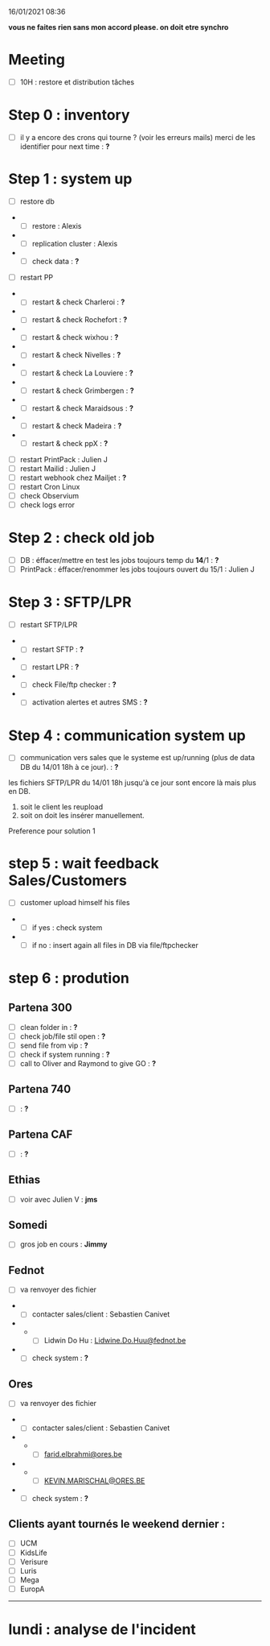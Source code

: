 16/01/2021 08:36

**vous ne faites rien sans mon accord please. on doit etre synchro**

# Meeting
- [ ] 10H : restore et distribution tâches

# Step 0 : inventory
- [ ] il y a encore des crons qui tourne ? (voir les erreurs mails) merci de les identifier pour next time : **?**

# Step 1 : system up
- [ ] restore db
- - [ ] restore : Alexis
- - [ ] replication cluster : Alexis
- - [ ] check data : **?**
- [ ] restart PP
- - [ ] restart & check Charleroi : **?** 
- - [ ] restart & check Rochefort : **?** 
- - [ ] restart & check wixhou : **?**  
- - [ ] restart & check Nivelles : **?** 
- - [ ] restart & check La Louviere : **?** 
- - [ ] restart & check Grimbergen : **?** 
- - [ ] restart & check Maraidsous : **?** 
- - [ ] restart & check Madeira : **?** 
- - [ ] restart & check ppX : **?** 
- [ ] restart PrintPack : Julien J
- [ ] restart Mailid : Julien J
- [ ] restart webhook chez Mailjet : **?**
- [ ] restart Cron Linux
- [ ] check Observium
- [ ] check logs error

# Step 2 : check old job
- [ ] DB : éffacer/mettre en test les jobs toujours temp du **14**/1 : **?**
- [ ] PrintPack : éffacer/renommer les jobs toujours ouvert du 15/1 : Julien J

# Step 3 : SFTP/LPR
- [ ] restart SFTP/LPR
- - [ ] restart SFTP : **?**
- - [ ] restart LPR : **?**
- - [ ] check File/ftp checker : **?** 
- - [ ] activation alertes et autres SMS : **?**

# Step 4 : communication system up
- [ ] communication vers sales que le systeme est up/running (plus de data DB du 14/01 18h à ce jour). : **?**

les fichiers SFTP/LPR du 14/01 18h jusqu'à ce jour sont encore là mais plus en DB. 
1. soit le client les reupload
2. soit on doit les insérer manuellement. 

Preference pour solution 1

# step 5 : wait feedback Sales/Customers
- [ ] customer upload himself his files
-  - [ ] if yes : check system
-  - [ ] if no : insert again all files in DB via file/ftpchecker  

# step 6 : prodution
## Partena 300
- [ ] clean folder in : **?**
- [ ] check job/file stil open : **?**
- [ ] send file from vip : **?**
- [ ] check if system running : **?**
- [ ] call to Oliver and Raymond to give GO : **?**

## Partena 740
- [ ] : **?**

## Partena CAF
- [ ] : **?**

## Ethias
- [ ] voir avec Julien V : **jms**

## Somedi
- [ ] gros job en cours : **Jimmy**

## Fednot
- [ ] va renvoyer des fichier
- - [ ] contacter sales/client : Sebastien Canivet
- - - [ ] Lidwin Do Hu : Lidwine.Do.Huu@fednot.be
- - [ ] check system : **?**

## Ores
- [ ] va renvoyer des fichier
- - [ ] contacter sales/client : Sebastien Canivet
- - - [ ] farid.elbrahmi@ores.be
- - - [ ] KEVIN.MARISCHAL@ORES.BE
- - [ ] check system  : **?**

## Clients ayant tournés le weekend dernier :
- [ ] UCM
- [ ] KidsLife
- [ ] Verisure
- [ ] Luris
- [ ] Mega
- [ ] EuropA
* * *
# lundi : analyse de l'incident
